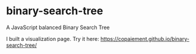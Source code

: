 # binary-search-tree
A JavaScript balanced Binary Search Tree

I built a visualization page. Try it here:
https://copaiement.github.io/binary-search-tree/
